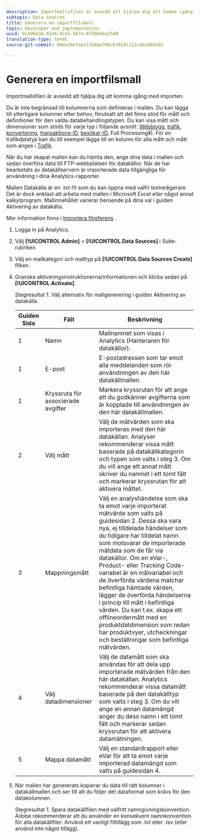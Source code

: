 ```yaml
---
description: Importmallsfilen är avsedd att hjälpa dig att komma igång med importen.
subtopic: Data sources
title: Generera en importfilsmall
topic: Developer and implementation
uuid: bcd90e34-42e6-4cd1-b67e-87586dea25d8
translation-type: tm+mt
source-git-commit: 99ee24efaa517e8da700c67818c111c4aa90dc02

---
```



# Generera en importfilsmall

Importmallsfilen är avsedd att hjälpa dig att komma igång med importen.

Du är inte begränsad till kolumnerna som definieras i mallen. Du kan lägga till ytterligare kolumner efter behov, förutsatt att det finns stöd för mått och definitioner för den valda databehandlingstypen. Du kan visa mått och dimensioner som stöds för varje typ i följande avsnitt: [Webblogg](/help/import/c-data-sources/c-datasrc-types/datasrc-web-log.md), [trafik](/help/import/c-data-sources/c-datasrc-types/datasrc-traffic.md), [konvertering](/help/import/c-data-sources/c-datasrc-types/datasrc-conversion.md), [transaktions-ID](/help/import/c-data-sources/c-datasrc-types/datasrc-transactionid.md), [besökar-ID](/help/import/c-data-sources/c-datasrc-types/datasrc-visitorid.md)[](/help/import/c-data-sources/c-datasrc-types/datasrc-full-processing.md), Full Processing¥). För en trafikdatatyp kan du till exempel lägga till en kolumn för alla mått och mått som anges i [Trafik](/help/import/c-data-sources/c-datasrc-types/datasrc-traffic.md).

När du har skapat mallen kan du hämta den, ange dina data i mallen och sedan överföra data till FTP-webbplatsen för datakällor. När de har bearbetats av datakällservern är importerade data tillgängliga för användning i dina Analytics-rapporter.

Mallen Datakälla är en .txt-fil som du kan öppna med valfri textredigerare. Det är dock enklast att arbeta med mallen i Microsoft Excel eller något annat kalkylprogram. Mallinnehållet varierar beroende på dina val i guiden Aktivering av datakälla.

Mer information finns i [Importera filreferens](/help/import/c-data-sources/datasrc-template/datasrc-import-file-reference.md) .

1. Logga in på Analytics.
1. Välj **[!UICONTROL Admin]** > **[!UICONTROL Data Sources]** i Suite-rubriken.
1. Välj en mallkategori och malltyp på **[!UICONTROL Data Sources Create]** fliken.
1. Granska aktiveringsinstruktionerna/informationen och klicka sedan på **[!UICONTROL Activate]**.

   Stegresultat 1. Välj alternativ för mallgenerering i guiden Aktivering av datakälla.

   | Guiden Sida | Fält | Beskrivning |
   |--- |--- |--- |
   | 1 | Namn | Mallnamnet som visas i Analytics (Hanteraren för datakällor). |
   | 1 | E-post | E-postadressen som tar emot alla meddelanden som rör användningen av den här datakällmallen. |
   | 1 | Kryssruta för associerade avgifter | Markera kryssrutan för att ange att du godkänner avgifterna som är kopplade till användningen av den här datakällmallen. |
   | 2 | Välj mått | Välj de mätvärden som ska importeras med den här datakällan. Analyser rekommenderar vissa mått baserade på datakällkategorin och typen som valts i steg 3.  Om du vill ange ett annat mått skriver du namnet i ett tomt fält och markerar kryssrutan för att aktivera måttet. |
   | 3 | Mappningsmått | Välj en analyshändelse som ska ta emot varje importerat mätvärde som valts på guidesidan 2.  Dessa ska vara nya, ej tilldelade händelser som du tidigare har tilldelat namn som motsvarar de importerade mätdata som de får via datakällor.  Om en eVar-, Product- eller Tracking Code-variabel är en målvariabel och de överförda värdena matchar befintliga hämtade värden, lägger de överförda händelserna i princip till mått i befintliga värden. Du kan t.ex. skapa ett offlineordermått med en produktdatdimension som redan har produktvyer, utcheckningar och beställningar som befintliga mätvärden. |
   | 4 | Välj datadimensioner | Välj de datamått som ska användas för att dela upp importerade mätvärden från den här datakällan. Analytics rekommenderar vissa datamått baserade på den datakälltyp som valts i steg 3.  Om du vill ange en annan datamängd anger du dess namn i ett tomt fält och markerar sedan kryssrutan för att aktivera datamätningen. |
   | 5 | Mappa datamått | Välj en standardrapport eller eVar för att ta emot varje importerad datamängd som valts på guidesidan 4. |

1. När mallen har genererats kopierar du data till rätt kolumner i datakällmallen och ser till att du följer det dataformat som krävs för den datakolumnen.

   Stegresultat 1. Spara datakällfilen med valfritt namngivningskonvention. Adobe rekommenderar att du använder en konsekvent namnkonvention för alla datakällfiler. Använd ett vanligt filtillägg som .txt eller .tsv (eller använd inte något tillägg).

